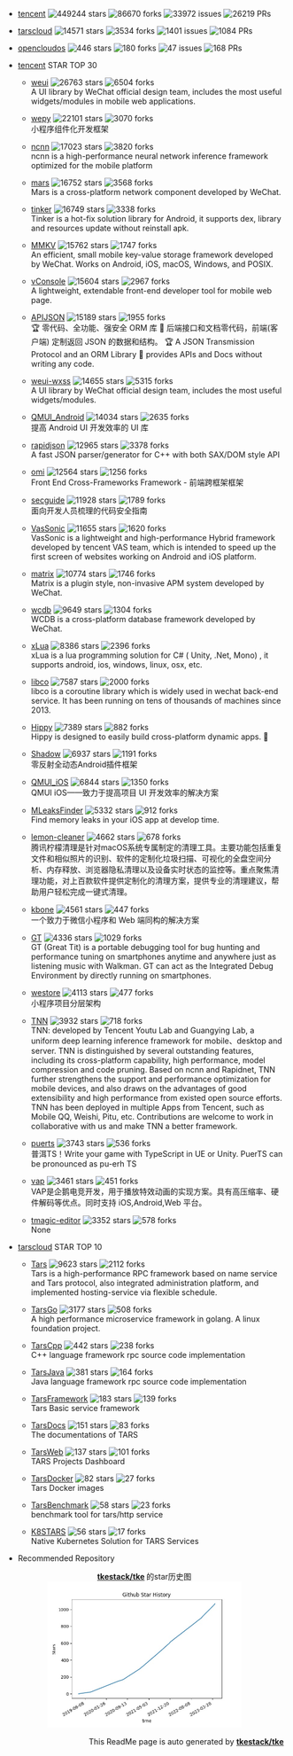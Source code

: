 
+ [tencent](https://github.com/tencent)
![449244 stars](https://img.shields.io/badge/Stars-449244-green)
![86670 forks](https://img.shields.io/badge/Forks-86670-green)
![33972 issues](https://img.shields.io/badge/Issues-33972-green)
![26219 PRs](https://img.shields.io/badge/PRs-26219-green)

+ [tarscloud](https://github.com/tarscloud)
![14571 stars](https://img.shields.io/badge/Stars-14571-green)
![3534 forks](https://img.shields.io/badge/Forks-3534-green)
![1401 issues](https://img.shields.io/badge/Issues-1401-green)
![1084 PRs](https://img.shields.io/badge/PRs-1084-green)

+ [opencloudos](https://github.com/opencloudos)
![446 stars](https://img.shields.io/badge/Stars-446-green)
![180 forks](https://img.shields.io/badge/Forks-180-green)
![47 issues](https://img.shields.io/badge/Issues-47-green)
![168 PRs](https://img.shields.io/badge/PRs-168-green)



+ [tencent](https://github.com/tencent) STAR TOP 30
    
    + [weui](https://github.com/tencent/weui) 
    ![26763 stars](https://img.shields.io/badge/Stars-26763-green)
    ![6504 forks](https://img.shields.io/badge/Forks-6504-green)  
    A UI library by WeChat official design team, includes the most useful widgets/modules in mobile web applications.
    
    + [wepy](https://github.com/tencent/wepy) 
    ![22101 stars](https://img.shields.io/badge/Stars-22101-green)
    ![3070 forks](https://img.shields.io/badge/Forks-3070-green)  
    小程序组件化开发框架
    
    + [ncnn](https://github.com/tencent/ncnn) 
    ![17023 stars](https://img.shields.io/badge/Stars-17023-green)
    ![3820 forks](https://img.shields.io/badge/Forks-3820-green)  
    ncnn is a high-performance neural network inference framework optimized for the mobile platform
    
    + [mars](https://github.com/tencent/mars) 
    ![16752 stars](https://img.shields.io/badge/Stars-16752-green)
    ![3568 forks](https://img.shields.io/badge/Forks-3568-green)  
    Mars is a cross-platform network component  developed by WeChat.
    
    + [tinker](https://github.com/tencent/tinker) 
    ![16749 stars](https://img.shields.io/badge/Stars-16749-green)
    ![3338 forks](https://img.shields.io/badge/Forks-3338-green)  
    Tinker is a hot-fix solution library for Android, it supports dex, library and resources update without reinstall apk.
    
    + [MMKV](https://github.com/tencent/MMKV) 
    ![15762 stars](https://img.shields.io/badge/Stars-15762-green)
    ![1747 forks](https://img.shields.io/badge/Forks-1747-green)  
    An efficient, small mobile key-value storage framework developed by WeChat. Works on Android, iOS, macOS, Windows, and POSIX.
    
    + [vConsole](https://github.com/tencent/vConsole) 
    ![15604 stars](https://img.shields.io/badge/Stars-15604-green)
    ![2967 forks](https://img.shields.io/badge/Forks-2967-green)  
    A lightweight, extendable front-end developer tool for mobile web page.
    
    + [APIJSON](https://github.com/tencent/APIJSON) 
    ![15189 stars](https://img.shields.io/badge/Stars-15189-green)
    ![1955 forks](https://img.shields.io/badge/Forks-1955-green)  
    🏆 零代码、全功能、强安全 ORM 库 🚀 后端接口和文档零代码，前端(客户端) 定制返回 JSON 的数据和结构。 🏆 A JSON Transmission Protocol and an ORM Library 🚀  provides APIs and Docs without writing any code.
    
    + [weui-wxss](https://github.com/tencent/weui-wxss) 
    ![14655 stars](https://img.shields.io/badge/Stars-14655-green)
    ![5315 forks](https://img.shields.io/badge/Forks-5315-green)  
    A UI library by WeChat official design team, includes the most useful widgets/modules.
    
    + [QMUI_Android](https://github.com/tencent/QMUI_Android) 
    ![14034 stars](https://img.shields.io/badge/Stars-14034-green)
    ![2635 forks](https://img.shields.io/badge/Forks-2635-green)  
    提高 Android UI 开发效率的 UI 库
    
    + [rapidjson](https://github.com/tencent/rapidjson) 
    ![12965 stars](https://img.shields.io/badge/Stars-12965-green)
    ![3378 forks](https://img.shields.io/badge/Forks-3378-green)  
    A fast JSON parser/generator for C++ with both SAX/DOM style API
    
    + [omi](https://github.com/tencent/omi) 
    ![12564 stars](https://img.shields.io/badge/Stars-12564-green)
    ![1256 forks](https://img.shields.io/badge/Forks-1256-green)  
     Front End Cross-Frameworks Framework - 前端跨框架框架
    
    + [secguide](https://github.com/tencent/secguide) 
    ![11928 stars](https://img.shields.io/badge/Stars-11928-green)
    ![1789 forks](https://img.shields.io/badge/Forks-1789-green)  
    面向开发人员梳理的代码安全指南
    
    + [VasSonic](https://github.com/tencent/VasSonic) 
    ![11655 stars](https://img.shields.io/badge/Stars-11655-green)
    ![1620 forks](https://img.shields.io/badge/Forks-1620-green)  
    VasSonic is a lightweight and high-performance Hybrid framework developed by tencent VAS team, which is intended to speed up the first screen of websites working on Android and iOS platform. 
    
    + [matrix](https://github.com/tencent/matrix) 
    ![10774 stars](https://img.shields.io/badge/Stars-10774-green)
    ![1746 forks](https://img.shields.io/badge/Forks-1746-green)  
    Matrix is a plugin style, non-invasive APM system developed by WeChat.
    
    + [wcdb](https://github.com/tencent/wcdb) 
    ![9649 stars](https://img.shields.io/badge/Stars-9649-green)
    ![1304 forks](https://img.shields.io/badge/Forks-1304-green)  
    WCDB is a cross-platform database framework developed by WeChat.
    
    + [xLua](https://github.com/tencent/xLua) 
    ![8386 stars](https://img.shields.io/badge/Stars-8386-green)
    ![2396 forks](https://img.shields.io/badge/Forks-2396-green)  
    xLua is a lua programming solution for  C# ( Unity, .Net, Mono) , it supports android, ios, windows, linux, osx, etc.
    
    + [libco](https://github.com/tencent/libco) 
    ![7587 stars](https://img.shields.io/badge/Stars-7587-green)
    ![2000 forks](https://img.shields.io/badge/Forks-2000-green)  
    libco is a coroutine library which is widely used in wechat  back-end service. It has been running on tens of thousands of machines since 2013.
    
    + [Hippy](https://github.com/tencent/Hippy) 
    ![7389 stars](https://img.shields.io/badge/Stars-7389-green)
    ![882 forks](https://img.shields.io/badge/Forks-882-green)  
    Hippy is designed to easily build cross-platform dynamic apps. 👏
    
    + [Shadow](https://github.com/tencent/Shadow) 
    ![6937 stars](https://img.shields.io/badge/Stars-6937-green)
    ![1191 forks](https://img.shields.io/badge/Forks-1191-green)  
    零反射全动态Android插件框架
    
    + [QMUI_iOS](https://github.com/tencent/QMUI_iOS) 
    ![6844 stars](https://img.shields.io/badge/Stars-6844-green)
    ![1350 forks](https://img.shields.io/badge/Forks-1350-green)  
    QMUI iOS——致力于提高项目 UI 开发效率的解决方案
    
    + [MLeaksFinder](https://github.com/tencent/MLeaksFinder) 
    ![5332 stars](https://img.shields.io/badge/Stars-5332-green)
    ![912 forks](https://img.shields.io/badge/Forks-912-green)  
    Find memory leaks in your iOS app at develop time.
    
    + [lemon-cleaner](https://github.com/tencent/lemon-cleaner) 
    ![4662 stars](https://img.shields.io/badge/Stars-4662-green)
    ![678 forks](https://img.shields.io/badge/Forks-678-green)  
    腾讯柠檬清理是针对macOS系统专属制定的清理工具。主要功能包括重复文件和相似照片的识别、软件的定制化垃圾扫描、可视化的全盘空间分析、内存释放、浏览器隐私清理以及设备实时状态的监控等。重点聚焦清理功能，对上百款软件提供定制化的清理方案，提供专业的清理建议，帮助用户轻松完成一键式清理。
    
    + [kbone](https://github.com/tencent/kbone) 
    ![4561 stars](https://img.shields.io/badge/Stars-4561-green)
    ![447 forks](https://img.shields.io/badge/Forks-447-green)  
    一个致力于微信小程序和 Web 端同构的解决方案
    
    + [GT](https://github.com/tencent/GT) 
    ![4336 stars](https://img.shields.io/badge/Stars-4336-green)
    ![1029 forks](https://img.shields.io/badge/Forks-1029-green)  
    GT (Great Tit) is a portable debugging tool for bug hunting and performance tuning on smartphones anytime and anywhere just as listening music with Walkman. GT can act as the Integrated Debug Environment by directly running on smartphones.
    
    + [westore](https://github.com/tencent/westore) 
    ![4113 stars](https://img.shields.io/badge/Stars-4113-green)
    ![477 forks](https://img.shields.io/badge/Forks-477-green)  
    小程序项目分层架构
    
    + [TNN](https://github.com/tencent/TNN) 
    ![3932 stars](https://img.shields.io/badge/Stars-3932-green)
    ![718 forks](https://img.shields.io/badge/Forks-718-green)  
    TNN: developed by Tencent Youtu Lab and Guangying Lab, a uniform deep learning inference framework for mobile、desktop and server. TNN is distinguished by several outstanding features, including its cross-platform capability, high performance, model compression and code pruning. Based on ncnn and Rapidnet, TNN further strengthens the support and performance optimization for mobile devices, and also draws on the advantages of good extensibility and high performance from existed open source efforts. TNN has been deployed in multiple Apps from Tencent, such as Mobile QQ, Weishi, Pitu, etc. Contributions are welcome to work in collaborative with us and make TNN a better framework. 
    
    + [puerts](https://github.com/tencent/puerts) 
    ![3743 stars](https://img.shields.io/badge/Stars-3743-green)
    ![536 forks](https://img.shields.io/badge/Forks-536-green)  
    普洱TS！Write your game with TypeScript in UE or Unity. PuerTS can be pronounced as pu-erh TS
    
    + [vap](https://github.com/tencent/vap) 
    ![3461 stars](https://img.shields.io/badge/Stars-3461-green)
    ![451 forks](https://img.shields.io/badge/Forks-451-green)  
    VAP是企鹅电竞开发，用于播放特效动画的实现方案。具有高压缩率、硬件解码等优点。同时支持 iOS,Android,Web 平台。
    
    + [tmagic-editor](https://github.com/tencent/tmagic-editor) 
    ![3352 stars](https://img.shields.io/badge/Stars-3352-green)
    ![578 forks](https://img.shields.io/badge/Forks-578-green)  
    None
    

+ [tarscloud](https://github.com/tarscloud) STAR TOP 10
    
    + [Tars](https://github.com/tarscloud/Tars) 
    ![9623 stars](https://img.shields.io/badge/Stars-9623-green)
    ![2112 forks](https://img.shields.io/badge/Forks-2112-green)  
    Tars is a high-performance RPC framework based on name service and Tars protocol, also integrated administration platform, and implemented hosting-service via flexible schedule.
    
    + [TarsGo](https://github.com/tarscloud/TarsGo) 
    ![3177 stars](https://img.shields.io/badge/Stars-3177-green)
    ![508 forks](https://img.shields.io/badge/Forks-508-green)  
    A  high performance microservice  framework  in golang. A linux foundation project.
    
    + [TarsCpp](https://github.com/tarscloud/TarsCpp) 
    ![442 stars](https://img.shields.io/badge/Stars-442-green)
    ![238 forks](https://img.shields.io/badge/Forks-238-green)  
    C++ language framework rpc source code implementation
    
    + [TarsJava](https://github.com/tarscloud/TarsJava) 
    ![381 stars](https://img.shields.io/badge/Stars-381-green)
    ![164 forks](https://img.shields.io/badge/Forks-164-green)  
    Java language framework rpc source code implementation
    
    + [TarsFramework](https://github.com/tarscloud/TarsFramework) 
    ![183 stars](https://img.shields.io/badge/Stars-183-green)
    ![139 forks](https://img.shields.io/badge/Forks-139-green)  
    Tars Basic service framework
    
    + [TarsDocs](https://github.com/tarscloud/TarsDocs) 
    ![151 stars](https://img.shields.io/badge/Stars-151-green)
    ![83 forks](https://img.shields.io/badge/Forks-83-green)  
    The documentations of TARS
    
    + [TarsWeb](https://github.com/tarscloud/TarsWeb) 
    ![137 stars](https://img.shields.io/badge/Stars-137-green)
    ![101 forks](https://img.shields.io/badge/Forks-101-green)  
    TARS Projects Dashboard
    
    + [TarsDocker](https://github.com/tarscloud/TarsDocker) 
    ![82 stars](https://img.shields.io/badge/Stars-82-green)
    ![27 forks](https://img.shields.io/badge/Forks-27-green)  
    Tars Docker  images
    
    + [TarsBenchmark](https://github.com/tarscloud/TarsBenchmark) 
    ![58 stars](https://img.shields.io/badge/Stars-58-green)
    ![23 forks](https://img.shields.io/badge/Forks-23-green)  
    benchmark tool for tars/http service
    
    + [K8STARS](https://github.com/tarscloud/K8STARS) 
    ![56 stars](https://img.shields.io/badge/Stars-56-green)
    ![17 forks](https://img.shields.io/badge/Forks-17-green)  
    Native Kubernetes  Solution for TARS Services
    


+ Recommended Repository  
<p align="center">
      <strong>
        <a href="https://github.com/tkestack/tke" target="_blank">tkestack/tke</a>
      </strong>  的star历史图
  <br>
  <img src="https://raw.githubusercontent.com/ButterAndButterfly/GithubTools/master/data/stars_history.jpg" width="350px"></img>    
</p>

<p align="right">
      This ReadMe page is auto generated by 
      <strong>
        <a href="https://github.com/tkestack/tke" target="_blank">tkestack/tke</a><br>
      </strong>   
</p>